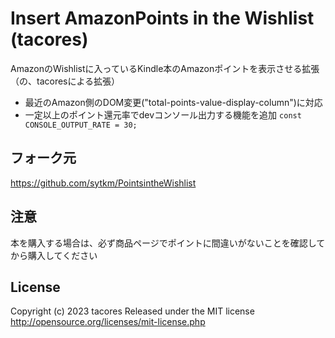 # Insert AmazonPoints in the Wishlist (tacores)

AmazonのWishlistに入っているKindle本のAmazonポイントを表示させる拡張（の、tacoresによる拡張）

* 最近のAmazon側のDOM変更("total-points-value-display-column")に対応
* 一定以上のポイント還元率でdevコンソール出力する機能を追加
`const CONSOLE_OUTPUT_RATE = 30;`

## フォーク元
https://github.com/sytkm/PointsintheWishlist

## 注意
本を購入する場合は、必ず商品ページでポイントに間違いがないことを確認してから購入してください

## License
Copyright (c) 2023 tacores
Released under the MIT license
http://opensource.org/licenses/mit-license.php
